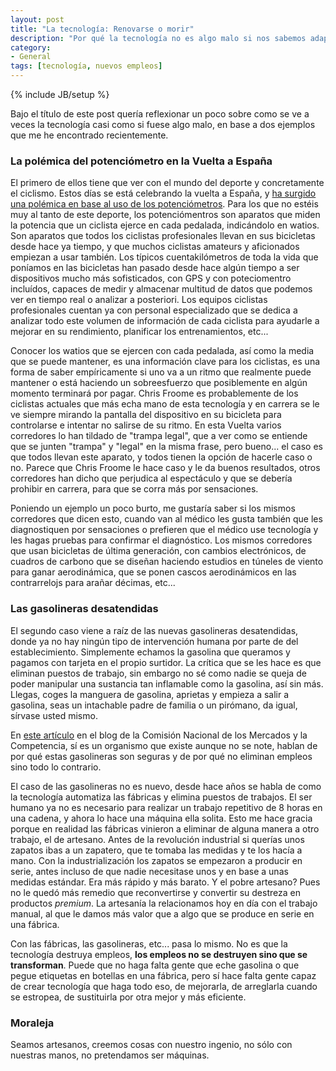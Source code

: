 ```yaml
---
layout: post
title: "La tecnología: Renovarse o morir"
description: "Por qué la tecnología no es algo malo si nos sabemos adaptar"
category: 
- General
tags: [tecnología, nuevos empleos]
---
```

{% include JB/setup %}

Bajo el título de este post quería reflexionar un poco sobre como se ve a veces la tecnología casi como si fuese algo malo, en base a dos ejemplos que me he encontrado recientemente.

### La polémica del potenciómetro en la Vuelta a España

El primero de ellos tiene que ver con el mundo del deporte y concretamente el ciclismo. Estos días se está celebrando la vuelta a España, y [ha surgido una polémica en base al uso de los potenciómetros](http://diariodeltriatlon.es/not/8850/los-rivales-de-froome-acusan-al-britanico-de-usar-una-lsquo-trampa-legal-rsquo-/). Para los que no estéis muy al tanto de este deporte, los potenciómentros son aparatos que miden la potencia que un ciclista ejerce en cada pedalada, indicándolo en watios. Son aparatos que todos los ciclistas profesionales llevan en sus bicicletas desde hace ya tiempo, y que muchos ciclistas amateurs y aficionados empiezan a usar también. Los típicos cuentakilómetros de toda la vida que poníamos en las bicicletas han pasado desde hace algún tiempo a ser dispositivos mucho más sofisticados, con GPS y con poteciomentro incluídos, capaces de medir y almacenar multitud de datos que podemos ver en tiempo real o analizar a posteriori. Los equipos ciclistas profesionales cuentan ya con personal especializado que se dedica a analizar todo este volumen de información de cada ciclista para ayudarle a mejorar en su rendimiento, planificar los entrenamientos, etc...

Conocer los watios que se ejercen con cada pedalada, así como la media que se puede mantener, es una información clave para los ciclistas, es una forma de saber empíricamente si uno va a un ritmo que realmente puede mantener o está haciendo un sobreesfuerzo que posiblemente en algún momento terminará por pagar. Chris Froome es probablemente de los ciclistas actuales que más echa mano de esta tecnología y en carrera se le ve siempre mirando la pantalla del dispositivo en su bicicleta para controlarse e intentar no salirse de su ritmo. En esta Vuelta varios corredores lo han tildado de "trampa legal", que a ver como se entiende que se junten "trampa" y "legal" en la misma frase, pero bueno... el caso es que todos llevan este aparato, y todos tienen la opción de hacerle caso o no. Parece que Chris Froome le hace caso y le da buenos resultados, otros corredores han dicho que perjudica al espectáculo y que se debería prohibir en carrera, para que se corra más por sensaciones.

Poniendo un ejemplo un poco burto, me gustaría saber si los mismos corredores que dicen esto, cuando van al médico les gusta también que les diagnostiquen por sensaciones o prefieren que el médico use tecnología y les hagas pruebas para confirmar el diagnóstico. Los mismos corredores que usan bicicletas de última generación, con cambios electrónicos, de cuadros de carbono que se diseñan haciendo estudios en túneles de viento para ganar aerodinámica, que se ponen cascos aerodinámicos en las contrarrelojs para arañar décimas, etc...

### Las gasolineras desatendidas

El segundo caso viene a raíz de las nuevas gasolineras desatendidas, donde ya no hay ningún tipo de intervención humana por parte de del establecimiento. Simplemente echamos la gasolina que queramos y pagamos con tarjeta en el propio surtidor. La crítica que se les hace es que eliminan puestos de trabajo, sin embargo no sé como nadie se queja de poder manipular una sustancia tan inflamable como la gasolina, así sin más. Llegas, coges la manguera de gasolina, aprietas y empieza a salir a gasolina, seas un intachable padre de familia o un pirómano, da igual, sírvase usted mismo.

En [este artículo](https://blog.cnmc.es/2016/08/31/mitos-y-realidades-de-las-gasolineras-desatendidas/) en el blog de la Comisión Nacional de los Mercados y la Competencia, sí es un organismo que existe aunque no se note, hablan de por qué estas gasolineras son seguras y de por qué no eliminan empleos sino todo lo contrario.

El caso de las gasolineras no es nuevo, desde hace años se habla de como la tecnología automatiza las fábricas y elimina puestos de trabajos. El ser humano ya no es necesario para realizar un trabajo repetitivo de 8 horas en una cadena, y ahora lo hace una máquina ella solita. Esto me hace gracia porque en realidad las fábricas vinieron a eliminar de alguna manera a otro trabajo, el de artesano. Antes de la revolución industrial si querías unos zapatos ibas a un zapatero, que te tomaba las medidas y te los hacía a mano. Con la industrialización los zapatos se empezaron a producir en serie, antes incluso de que nadie necesitase unos y en base a unas medidas estándar. Era más rápido y más barato. Y el pobre artesano? Pues no le quedó más remedio que reconvertirse y convertir su destreza en productos *premium*. La artesanía la relacionamos hoy en día con el trabajo manual, al que le damos más valor que a algo que se produce en serie en una fábrica.

Con las fábricas, las gasolineras, etc... pasa lo mismo. No es que la tecnología destruya empleos, **los empleos no se destruyen sino que se transforman**. Puede que no haga falta gente que eche gasolina o que pegue etiquetas en botellas en una fábrica, pero sí hace falta gente capaz de crear tecnología que haga todo eso, de mejorarla, de arreglarla cuando se estropea, de sustituirla por otra mejor y más eficiente.

### Moraleja

Seamos artesanos, creemos cosas con nuestro ingenio, no sólo con nuestras manos, no pretendamos ser máquinas.